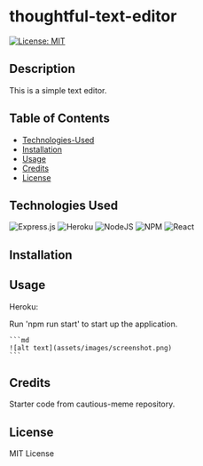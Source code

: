 # thoughtful-text-editor

[![License: MIT](https://img.shields.io/badge/License-MIT-yellow.svg)](https://opensource.org/licenses/MIT)

## Description

This is a simple text editor.

## Table of Contents

- [Technologies-Used](#technologies-used)
- [Installation](#installation)
- [Usage](#usage)
- [Credits](#credits)
- [License](#license)

## Technologies Used
![Express.js](https://img.shields.io/badge/express.js-%23404d59.svg?style=for-the-badge&logo=express&logoColor=%2361DAFB) ![Heroku](https://img.shields.io/badge/heroku-%23430098.svg?style=for-the-badge&logo=heroku&logoColor=white) ![NodeJS](https://img.shields.io/badge/node.js-6DA55F?style=for-the-badge&logo=node.js&logoColor=white) ![NPM](https://img.shields.io/badge/NPM-%23CB3837.svg?style=for-the-badge&logo=npm&logoColor=white) ![React](https://img.shields.io/badge/react-%2320232a.svg?style=for-the-badge&logo=react&logoColor=%2361DAFB)

## Installation


## Usage

Heroku: 

Run 'npm run start' to start up the application.

    ```md
    ![alt text](assets/images/screenshot.png)
    ```

## Credits

Starter code from cautious-meme repository.

## License

MIT License
